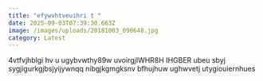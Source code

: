 ```yaml
---
title: "efywvhtveuihri t "
date: 2025-09-03T07:39:30.663Z
image: /images/uploads/20181003_090648.jpg
category: Latest
---
```

4﻿vtfvjhblgi hv u ugybvwthy89w uvoirgjIWHR8H IHGBER ubeu sbyj sygjigurkgjbsjyijywnqq nibgjkgmgksnv bfhujhuw ughwvetj utygiouiernhues